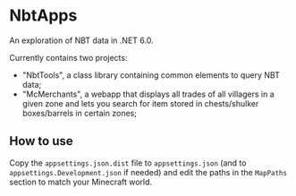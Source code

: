 # NbtApps
An exploration of NBT data in .NET 6.0.

Currently contains two projects: 
* "NbtTools", a class library containing common elements to query NBT data; 
* "McMerchants", a webapp that displays all trades of all villagers in a given zone and lets you search for item stored in chests/shulker boxes/barrels in certain zones;

## How to use
Copy the `appsettings.json.dist` file to `appsettings.json` (and to `appsettings.Development.json` if needed) and edit the paths in the `MapPaths` section to match your Minecraft world.
